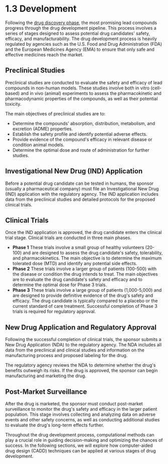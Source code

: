 # 1.3 Development

Following the [drug discovery phase](../discovery/), the most promising lead compounds progress through the drug development pipeline.
This process involves a series of stages designed to assess potential drug candidates' safety, efficacy, and manufacturability.
The drug development process is heavily regulated by agencies such as the U.S. Food and Drug Administration (FDA) and the European Medicines Agency (EMA) to ensure that only safe and effective medicines reach the market.

## Preclinical Studies

Preclinical studies are conducted to evaluate the safety and efficacy of lead compounds in non-human models.
These studies involve both in vitro (cell-based) and in vivo (animal) experiments to assess the pharmacokinetic and pharmacodynamic properties of the compounds, as well as their potential toxicity.

The main objectives of preclinical studies are to:

-   Determine the compounds' absorption, distribution, metabolism, and excretion (ADME) properties.
-   Establish the safety profile and identify potential adverse effects.
-   Provide evidence of the compound's efficacy in relevant disease or condition animal models.
-   Determine the optimal dose and route of administration for further studies.

## Investigational New Drug (IND) Application

Before a potential drug candidate can be tested in humans, the sponsor (usually a pharmaceutical company) must file an Investigational New Drug (IND) application with the regulatory agency.
The IND application includes data from the preclinical studies and detailed protocols for the proposed clinical trials.

## Clinical Trials

Once the IND application is approved, the drug candidate enters the clinical trial stage.
Clinical trials are conducted in three main phases.

-   **Phase 1** These trials involve a small group of healthy volunteers (20-100) and are designed to assess the drug candidate's safety, tolerability, and pharmacokinetics.
    The main objective is to determine the maximum tolerated dose (MTD) and identify any potential side effects.
-   **Phase 2** These trials involve a larger group of patients (100-500) with the disease or condition the drug intends to treat.
    The main objectives are to evaluate the drug candidate's safety and efficacy and to determine the optimal dose for Phase 3 trials.
-   **Phase 3** These trials involve a large group of patients (1,000-5,000) and are designed to provide definitive evidence of the drug's safety and efficacy.
    The drug candidate is typically compared to a placebo or the current standard of care treatment.
    Successful completion of Phase 3 trials is required for regulatory approval.

## New Drug Application and Regulatory Approval

Following the successful completion of clinical trials, the sponsor submits a New Drug Application (NDA) to the regulatory agency. The NDA includes all data from the preclinical and clinical studies and information on the manufacturing process and proposed labeling for the drug.

The regulatory agency reviews the NDA to determine whether the drug's benefits outweigh its risks.
If the drug is approved, the sponsor can begin manufacturing and marketing the drug.

## Post-Market Surveillance

After the drug is marketed, the sponsor must conduct post-market surveillance to monitor the drug's safety and efficacy in the larger patient population.
This stage involves collecting and analyzing data on adverse events and other safety concerns, as well as conducting additional studies to evaluate the drug's long-term effects further.

Throughout the drug development process, computational methods can play a crucial role in guiding decision-making and optimizing the chances of success.
In the following sections, we will explore how computer-aided drug design (CADD) techniques can be applied at various stages of drug development.

<!-- REFERENCES -->

[^rosa2023pharmaceutical]: Chapter 4 of Rosa, J. M. C. (2023). *Pharmaceutical chemistry: Drug design and action*. Walter de Gruyter GmbH & Co KG.
[^kumar2022drug]: Chapter 4 of Kumar, T. D. A. (2022). *Drug design: A conceptual overview*. CRC Press. DOI: [10.1201/9781003298755](https://doi.org/10.1201/9781003298755)
[^stromgaard2017textbook]: Chapter 1 of Strømgaard, K., Krogsgaard-Larsen, P., Madsen, U. (2017). *Textbook of drug design and discovery*. CRC Press.
